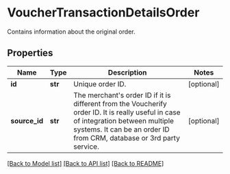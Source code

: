 # VoucherTransactionDetailsOrder

Contains information about the original order.

## Properties
Name | Type | Description | Notes
------------ | ------------- | ------------- | -------------
**id** | **str** | Unique order ID. | [optional] 
**source_id** | **str** | The merchant&#39;s order ID if it is different from the Voucherify order ID. It is really useful in case of integration between multiple systems. It can be an order ID from CRM, database or 3rd party service. | [optional] 

[[Back to Model list]](../README.md#documentation-for-models) [[Back to API list]](../README.md#documentation-for-api-endpoints) [[Back to README]](../README.md)


